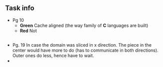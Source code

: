   

## Task info
- Pg 10 
	- **Green** Cache aligned (the way family of **C** languages are built)
	- **Red** Not
## 
- Pg. 19 In case the domain was sliced in x direction. The piece in the center would have more to do (has to communicate in both directions). Outer ones do less, hence have to wait. 
- 


